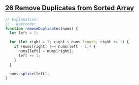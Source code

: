 ## [26 Remove Duplicates from Sorted Array](https://leetcode.com/problems/remove-duplicates-from-sorted-array/description/)

```js
// Explanation:
// - Neetcode:
function removeDuplicates(nums) {
  let left = 1;

  for (let right = 1; right < nums.length; right += 1) {
    if (nums[right] !== nums[left - 1]) {
      nums[left] = nums[right];
      left += 1;
    }
  }

  nums.splice(left);
}
```
